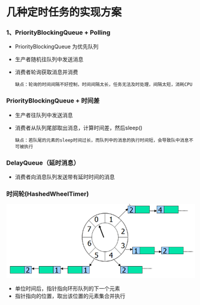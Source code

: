 # 几种定时任务的实现方案

### 1、PriorityBlockingQueue + Polling

- PriorityBlockingQueue 为优先队列

- 生产者随机往队列中发送消息

- 消费者轮询获取消息并消费

  ```
  缺点：轮询的时间间隔不好控制，时间间隔太长，任务无法及时处理，间隔太短，消耗CPU
  ```

### PriorityBlockingQueue + 时间差

- 生产者往队列中发送消息

- 消费者从队列尾部取出消息，计算时间差，然后sleep()

  ```
  缺点：若队尾的元素的sleep时间过长，而队列中的消息的执行时间短，会导致队中消息不可被执行
  ```

### DelayQueue（延时消息）

- 消费者向消息队列发送带有延时时间的消息

### 时间轮(HashedWheelTimer)

![](https://raw.githubusercontent.com/li-zeyuan/access/master/img/20210315164845.png)

- 单位时间后，指针指向环形队列的下一个元素
- 指针指向的位置，取出该位置的元素集合并执行

